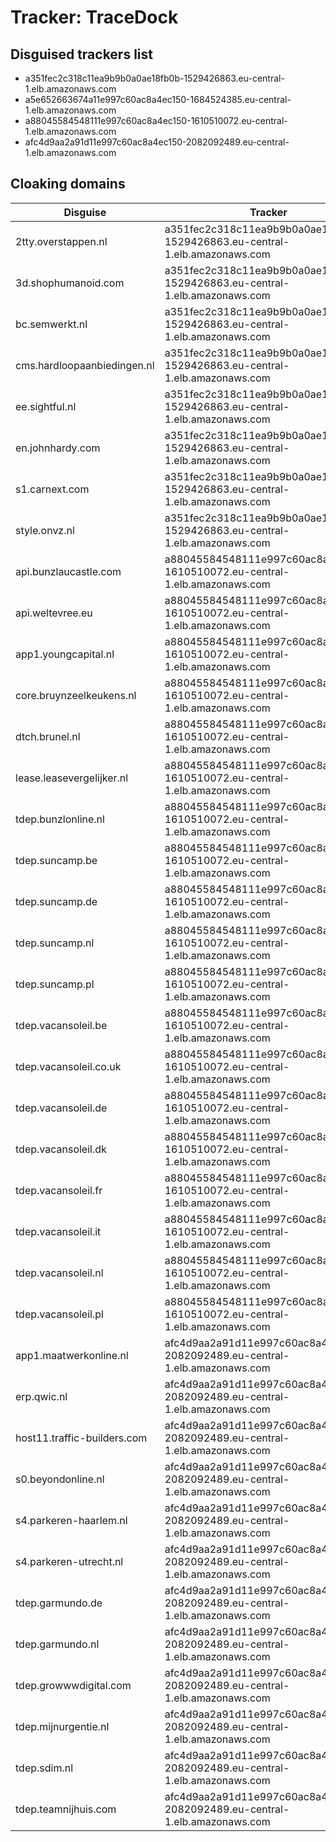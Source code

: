 # Tracker: TraceDock

## Disguised trackers list

* a351fec2c318c11ea9b9b0a0ae18fb0b-1529426863.eu-central-1.elb.amazonaws.com
* a5e652663674a11e997c60ac8a4ec150-1684524385.eu-central-1.elb.amazonaws.com
* a88045584548111e997c60ac8a4ec150-1610510072.eu-central-1.elb.amazonaws.com
* afc4d9aa2a91d11e997c60ac8a4ec150-2082092489.eu-central-1.elb.amazonaws.com

## Cloaking domains

| Disguise | Tracker |
| ---- | ---- |
| 2tty.overstappen.nl | a351fec2c318c11ea9b9b0a0ae18fb0b-1529426863.eu-central-1.elb.amazonaws.com |
| 3d.shophumanoid.com | a351fec2c318c11ea9b9b0a0ae18fb0b-1529426863.eu-central-1.elb.amazonaws.com |
| bc.semwerkt.nl | a351fec2c318c11ea9b9b0a0ae18fb0b-1529426863.eu-central-1.elb.amazonaws.com |
| cms.hardloopaanbiedingen.nl | a351fec2c318c11ea9b9b0a0ae18fb0b-1529426863.eu-central-1.elb.amazonaws.com |
| ee.sightful.nl | a351fec2c318c11ea9b9b0a0ae18fb0b-1529426863.eu-central-1.elb.amazonaws.com |
| en.johnhardy.com | a351fec2c318c11ea9b9b0a0ae18fb0b-1529426863.eu-central-1.elb.amazonaws.com |
| s1.carnext.com | a351fec2c318c11ea9b9b0a0ae18fb0b-1529426863.eu-central-1.elb.amazonaws.com |
| style.onvz.nl | a351fec2c318c11ea9b9b0a0ae18fb0b-1529426863.eu-central-1.elb.amazonaws.com |
| api.bunzlaucastle.com | a88045584548111e997c60ac8a4ec150-1610510072.eu-central-1.elb.amazonaws.com |
| api.weltevree.eu | a88045584548111e997c60ac8a4ec150-1610510072.eu-central-1.elb.amazonaws.com |
| app1.youngcapital.nl | a88045584548111e997c60ac8a4ec150-1610510072.eu-central-1.elb.amazonaws.com |
| core.bruynzeelkeukens.nl | a88045584548111e997c60ac8a4ec150-1610510072.eu-central-1.elb.amazonaws.com |
| dtch.brunel.nl | a88045584548111e997c60ac8a4ec150-1610510072.eu-central-1.elb.amazonaws.com |
| lease.leasevergelijker.nl | a88045584548111e997c60ac8a4ec150-1610510072.eu-central-1.elb.amazonaws.com |
| tdep.bunzlonline.nl | a88045584548111e997c60ac8a4ec150-1610510072.eu-central-1.elb.amazonaws.com |
| tdep.suncamp.be | a88045584548111e997c60ac8a4ec150-1610510072.eu-central-1.elb.amazonaws.com |
| tdep.suncamp.de | a88045584548111e997c60ac8a4ec150-1610510072.eu-central-1.elb.amazonaws.com |
| tdep.suncamp.nl | a88045584548111e997c60ac8a4ec150-1610510072.eu-central-1.elb.amazonaws.com |
| tdep.suncamp.pl | a88045584548111e997c60ac8a4ec150-1610510072.eu-central-1.elb.amazonaws.com |
| tdep.vacansoleil.be | a88045584548111e997c60ac8a4ec150-1610510072.eu-central-1.elb.amazonaws.com |
| tdep.vacansoleil.co.uk | a88045584548111e997c60ac8a4ec150-1610510072.eu-central-1.elb.amazonaws.com |
| tdep.vacansoleil.de | a88045584548111e997c60ac8a4ec150-1610510072.eu-central-1.elb.amazonaws.com |
| tdep.vacansoleil.dk | a88045584548111e997c60ac8a4ec150-1610510072.eu-central-1.elb.amazonaws.com |
| tdep.vacansoleil.fr | a88045584548111e997c60ac8a4ec150-1610510072.eu-central-1.elb.amazonaws.com |
| tdep.vacansoleil.it | a88045584548111e997c60ac8a4ec150-1610510072.eu-central-1.elb.amazonaws.com |
| tdep.vacansoleil.nl | a88045584548111e997c60ac8a4ec150-1610510072.eu-central-1.elb.amazonaws.com |
| tdep.vacansoleil.pl | a88045584548111e997c60ac8a4ec150-1610510072.eu-central-1.elb.amazonaws.com |
| app1.maatwerkonline.nl | afc4d9aa2a91d11e997c60ac8a4ec150-2082092489.eu-central-1.elb.amazonaws.com |
| erp.qwic.nl | afc4d9aa2a91d11e997c60ac8a4ec150-2082092489.eu-central-1.elb.amazonaws.com |
| host11.traffic-builders.com | afc4d9aa2a91d11e997c60ac8a4ec150-2082092489.eu-central-1.elb.amazonaws.com |
| s0.beyondonline.nl | afc4d9aa2a91d11e997c60ac8a4ec150-2082092489.eu-central-1.elb.amazonaws.com |
| s4.parkeren-haarlem.nl | afc4d9aa2a91d11e997c60ac8a4ec150-2082092489.eu-central-1.elb.amazonaws.com |
| s4.parkeren-utrecht.nl | afc4d9aa2a91d11e997c60ac8a4ec150-2082092489.eu-central-1.elb.amazonaws.com |
| tdep.garmundo.de | afc4d9aa2a91d11e997c60ac8a4ec150-2082092489.eu-central-1.elb.amazonaws.com |
| tdep.garmundo.nl | afc4d9aa2a91d11e997c60ac8a4ec150-2082092489.eu-central-1.elb.amazonaws.com |
| tdep.growwwdigital.com | afc4d9aa2a91d11e997c60ac8a4ec150-2082092489.eu-central-1.elb.amazonaws.com |
| tdep.mijnurgentie.nl | afc4d9aa2a91d11e997c60ac8a4ec150-2082092489.eu-central-1.elb.amazonaws.com |
| tdep.sdim.nl | afc4d9aa2a91d11e997c60ac8a4ec150-2082092489.eu-central-1.elb.amazonaws.com |
| tdep.teamnijhuis.com | afc4d9aa2a91d11e997c60ac8a4ec150-2082092489.eu-central-1.elb.amazonaws.com |